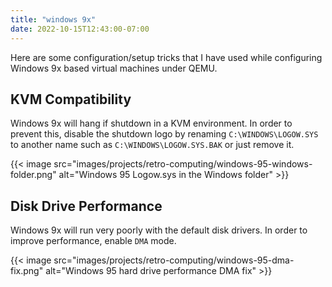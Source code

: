 ```yaml
---
title: "windows 9x"
date: 2022-10-15T12:43:00-07:00
---
```


Here are some configuration/setup tricks that I have used while configuring
Windows 9x based virtual machines under QEMU.

## KVM Compatibility

Windows 9x will hang if shutdown in a KVM environment. In order to prevent this,
disable the shutdown logo by renaming `C:\WINDOWS\LOGOW.SYS` to another name
such as `C:\WINDOWS\LOGOW.SYS.BAK` or just remove it.

{{< image src="images/projects/retro-computing/windows-95-windows-folder.png"
    alt="Windows 95 Logow.sys in the Windows folder" >}}

## Disk Drive Performance

Windows 9x will run very poorly with the default disk drivers. In order to
improve performance, enable `DMA` mode.

{{< image src="images/projects/retro-computing/windows-95-dma-fix.png"
    alt="Windows 95 hard drive performance DMA fix" >}}
